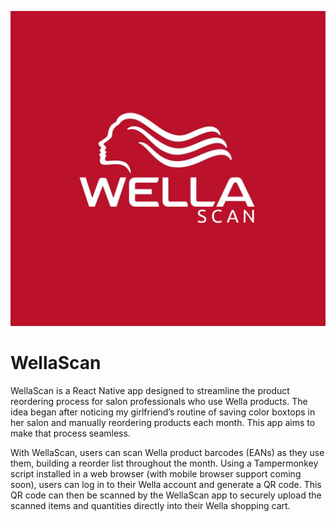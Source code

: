 ![WellaScan Logo](./assets/images/wellascan.png)

# WellaScan

WellaScan is a React Native app designed to streamline the product reordering process for salon professionals who use
Wella products. The idea began after noticing my girlfriend’s routine of saving color boxtops in her salon and manually
reordering products each month. This app aims to make that process seamless.

With WellaScan, users can scan Wella product barcodes (EANs) as they use them, building a reorder list throughout the
month. Using a Tampermonkey script installed in a web browser (with mobile browser support coming soon), users can log
in to their Wella account and generate a QR code. This QR code can then be scanned by the WellaScan app to securely
upload the scanned items and quantities directly into their Wella shopping cart.

